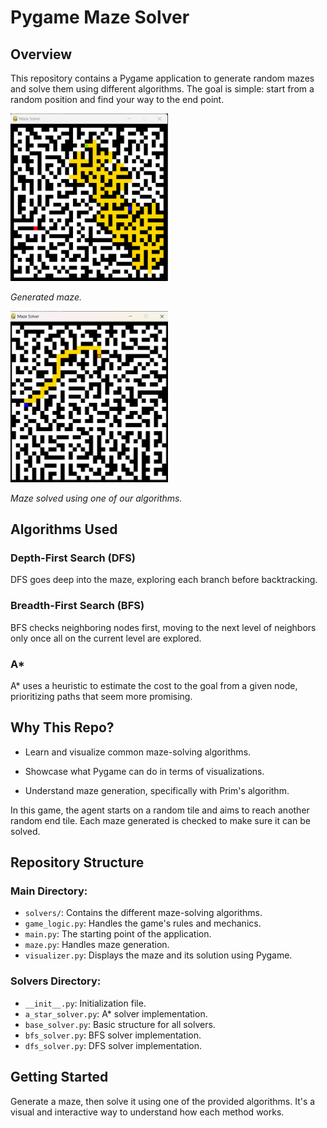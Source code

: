 # Pygame Maze Solver

## Overview
This repository contains a Pygame application to generate random mazes and solve them using different algorithms. The goal is simple: start from a random position and find your way to the end point.

<img src="https://github.com/VenturaBleak/MazeSearch/blob/master/images/maze_solving.png" width="50%" height="50%">

*Generated maze.*

<img src="https://github.com/VenturaBleak/MazeSearch/blob/master/images/maze_shortest_path.png" width="50%" height="50%">

*Maze solved using one of our algorithms.*

## Algorithms Used

### Depth-First Search (DFS)
DFS goes deep into the maze, exploring each branch before backtracking.

### Breadth-First Search (BFS)
BFS checks neighboring nodes first, moving to the next level of neighbors only once all on the current level are explored.

### A*
A* uses a heuristic to estimate the cost to the goal from a given node, prioritizing paths that seem more promising.

## Why This Repo?
- Learn and visualize common maze-solving algorithms.
  
- Showcase what Pygame can do in terms of visualizations.
  
- Understand maze generation, specifically with Prim's algorithm.

In this game, the agent starts on a random tile and aims to reach another random end tile. Each maze generated is checked to make sure it can be solved.

## Repository Structure

### Main Directory:
- `solvers/`: Contains the different maze-solving algorithms.
- `game_logic.py`: Handles the game's rules and mechanics.
- `main.py`: The starting point of the application.
- `maze.py`: Handles maze generation.
- `visualizer.py`: Displays the maze and its solution using Pygame.

### Solvers Directory:
- `__init__.py`: Initialization file.
- `a_star_solver.py`: A* solver implementation.
- `base_solver.py`: Basic structure for all solvers.
- `bfs_solver.py`: BFS solver implementation.
- `dfs_solver.py`: DFS solver implementation.

## Getting Started
Generate a maze, then solve it using one of the provided algorithms. It's a visual and interactive way to understand how each method works.
